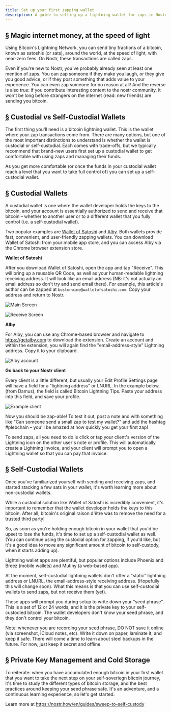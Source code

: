 ```yaml
---
title: Set up your first zapping wallet
description: A guide to setting up a lightning wallet for zaps in Nostr.
---
```


## [§](#magic-internet-money) Magic internet money, at the speed of light

Using Bitcoin's Lightning Network, you can send tiny fractions of a bitcoin, known as satoshis (or sats), around the world, at the speed of light, with near-zero fees. On Nostr, these transactions are called zaps.

Even if you're new to Nostr, you've probably already seen at least one mention of zaps. You can zap someone if they make you laugh, or they give you good advice, or if they post something that adds value to your experience. You can even zap someone for no reason at all! And the reverse is also true: if you contribute interesting content to the nostr community, it won't be long before strangers on the internet (read: new friends) are sending you bitcoin.

## [§](#custodial-vs-self) Custodial vs Self-Custodial Wallets

The first thing you'll need is a bitcoin lightning wallet. This is the wallet where your zap transactions come from. There are many options, but one of the most important distinctions to understand is whether the wallet is custodial or self-custodial. Each comes with trade-offs, but we typically recommend that brand-new users first set up a custodial wallet to get comfortable with using zaps and managing their funds.

As you get more comfortable (or once the funds in your custodial wallet reach a level that you want to take full control of) you can set up a self-custodial wallet.

## [§](#custodial) Custodial Wallets

A custodial wallet is one where the wallet developer holds the keys to the bitcoin, and your account is essentially authorized to send and receive that bitcoin – whether to another user or to a different wallet that you fully control (i.e. a self-custodial wallet).

Two popular examples are [Wallet of Satoshi](https://www.walletofsatoshi.com/) and [Alby](https://getalby.com). Both wallets provide fast, convenient, and user-friendly zapping wallets. You can download Wallet of Satoshi from your mobile app store, and you can access Alby via the Chrome browser extension store.

**Wallet of Satoshi**

After you download Wallet of Satoshi, open the app and tap "Receive". This will bring up a reusable QR Code, as well as your human-readable lightning receiving address. It will look like an email address (NB: it's not actually an email address so don't try and send email there). For example, this article's author can be zapped at `bostonwine@walletofsatoshi.com`. Copy your address and return to Nostr.

![Main Screen](https://cdn.nostr.build/i/955e1fd028d64941b80ed0b423a07541a2af8f14919c73e0add93511e3620477.jpg)

![Receive Screen](https://cdn.nostr.build/i/2d4f6ffa7a237cf93fca9aff37eca0011ba473b8f3da013f5fda786c93693b87.jpg)

**Alby**

For Alby, you can use any Chrome-based browser and navigate to https://getalby.com to download the extension. Create an account and within the extension, you will again find the "email-address-style" Lightning address. Copy it to your clipboard.

![Alby account](https://cdn.nostr.build/i/fee9ab21c94221a9f9573c41e8e85a97b1ecafd18e22f52cf276d31a67a58664.png)

**Go back to your Nostr client**

Every client is a little different, but usually your Edit Profile Settings page will have a field for a "lightning address" or LNURL. In the example below, (from Damus), the field is called Bitcoin Lightning Tips. Paste your address into this field, and save your profile.

![Example client](https://cdn.nostr.build/i/34241da3022d061a8159268f05e0cb3c8aa53934a55c5cc8c76effbfc7b625cc.jpg)

Now you should be zap-able! To test it out, post a note and with something like "Can someone send a small zap to test my wallet?" and add the hashtag #plebchain – you'll be amazed at how quickly you get your first zap!

To send zaps, all you need to do is click or tap your client's version of the Lightning icon on the other user's note or profile. This will automatically create a Lightning invoice, and your client will prompt you to open a Lightning wallet so that you can pay that invoice.

## [§](#self-custody) Self-Custodial Wallets

Once you've familiarized yourself with sending and receiving zaps, and started stacking a few sats in your wallet, it's worth learning more about non-custodial wallets.

While a custodial solution like Wallet of Satoshi is incredibly convenient, it's important to remember that the wallet developer holds the keys to this bitcoin. After all, bitcoin's original raison d'être was to remove the need for a trusted third party!

So, as soon as you're holding enough bitcoin in your wallet that you'd be upset to lose the funds, it's time to set up a self-custodial wallet as well. (You can continue using the custodial option for zapping, if you'd like, but it's a good idea to move any significant amount of bitcoin to self-custody, when it starts adding up).

Lightning wallet apps are plentiful, but popular options include Phoenix and Breez (mobile wallets) and Mutiny (a web-based app).

At the moment, self-custodial lightning wallets don't offer a "static" lightning address or LNURL, the email-address-style receiving address. (Hopefully this will change soon). What this means is that you can use self-custodial wallets to send zaps, but not receive them (yet).

These apps will prompt you during setup to write down your "seed phrase". This is a set of 12 or 24 words, and it is the private key to your self-custodied bitcoin. The wallet developers don't know your seed phrase, and they don't control your bitcoin.

Note: whenever you are recording your seed phrase, DO NOT save it online (via screenshot, iCloud notes, etc). Write it down on paper, laminate it, and keep it safe. There will come a time to learn about steel backups in the future. For now, just keep it secret and offline.

## [§](#private-key-management) Private Key Management and Cold Storage

To reiterate: when you have accumulated enough bitcoin in your first wallet that you want to take the next step on your self-soveriegn bitcoin journey, it's time to study the different types of bitcoin storage, and the best practices around keeping your seed phrase safe. It's an adventure, and a continuous learning experience, so let's get started.

Learn more at https://nostr.how/en/guides/sweep-to-self-custody
